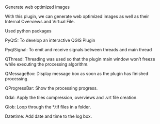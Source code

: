 Generate web optimized images

With this plugin, we can generate web optimized images as well as their Internal Overviews and Virtual File.

Used python packages

PyQt5: To develop an interactive QGIS Plugin

PyqtSignal: To emit and receive signals between threads and main thread

QThread: Threading was used so that the plugin main window won’t freeze while executing the processing algorithm.

QMessageBox: Display message box as soon as the plugin has finished processing.

QProgressBar: Show the processing progress.

Gdal: Apply the tiles compression, overviews and .vrt file creation. 

Glob: Loop through the *.tif files in a folder.

Datetime: Add date and time to the log box.

